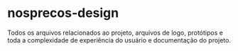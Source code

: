 # nosprecos-design
Todos os arquivos relacionados ao projeto, arquivos de logo, protótipos e toda a complexidade de experiência do usuário e documentação do projeto.
